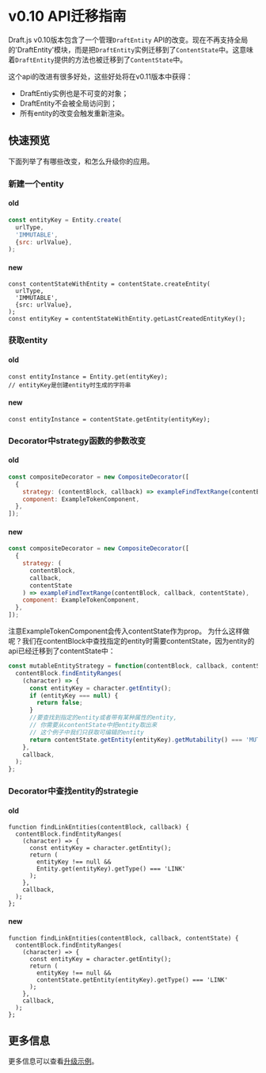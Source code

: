 # v0.10 API迁移指南

Draft.js v0.10版本包含了一个管理`DraftEntity` API的改变。现在不再支持全局的'DraftEntity'模块，而是把`DraftEntity`实例迁移到了`ContentState`中。这意味着`DraftEntity`提供的方法也被迁移到了`ContentState`中。

这个api的改进有很多好处，这些好处将在v0.11版本中获得：

* DraftEntiy实例也是不可变的对象；
* DraftEntity不会被全局访问到；
* 所有entity的改变会触发重新渲染。

## 快速预览

下面列举了有哪些改变，和怎么升级你的应用。

### 新建一个entity

#### old

```javascript
const entityKey = Entity.create(
  urlType,
  'IMMUTABLE',
  {src: urlValue},
);
```

#### new
```javascipt
const contentStateWithEntity = contentState.createEntity(
  urlType,
  'IMMUTABLE',
  {src: urlValue},
);
const entityKey = contentStateWithEntity.getLastCreatedEntityKey();
```

### 获取entity

#### old

```javascipt
const entityInstance = Entity.get(entityKey);
// entityKey是创建entity时生成的字符串
```

#### new

```javascirpt
const entityInstance = contentState.getEntity(entityKey);
```

### Decorator中strategy函数的参数改变

#### old

```javascript
const compositeDecorator = new CompositeDecorator([
  {
    strategy: (contentBlock, callback) => exampleFindTextRange(contentBlock, callback),
    component: ExampleTokenComponent,
  },
]);
```

#### new

```javascript
const compositeDecorator = new CompositeDecorator([
  {
    strategy: (
      contentBlock,
      callback,
      contentState
    ) => exampleFindTextRange(contentBlock, callback, contentState),
    component: ExampleTokenComponent,
  },
]);
```

注意ExampleTokenComponent会传入contentState作为prop。
为什么这样做呢？我们在contentBlock中查找指定的entity时需要contentState，因为entity的api已经迁移到了contentState中：

```javascript
const mutableEntityStrategy = function(contentBlock, callback, contentState) {
  contentBlock.findEntityRanges(
    (character) => {
      const entityKey = character.getEntity();
      if (entityKey === null) {
        return false;
      }
      //要查找到指定的entity或者带有某种属性的entity,
      // 你需要从contentState中把entity取出来
      // 这个例子中我们只获取可编辑的entity 
      return contentState.getEntity(entityKey).getMutability() === 'MUTABLE';
    },
    callback,
  );
};
```

### Decorator中查找entity的strategie

#### old
```javascirpt
function findLinkEntities(contentBlock, callback) {
  contentBlock.findEntityRanges(
    (character) => {
      const entityKey = character.getEntity();
      return (
        entityKey !== null &&
        Entity.get(entityKey).getType() === 'LINK'
      );
    },
    callback,
  );
};
```

#### new

```javascipt
function findLinkEntities(contentBlock, callback, contentState) {
  contentBlock.findEntityRanges(
    (character) => {
      const entityKey = character.getEntity();
      return (
        entityKey !== null &&
        contentState.getEntity(entityKey).getType() === 'LINK'
      );
    },
    callback,
  );
};
```

## 更多信息

更多信息可以查看[升级示例](https://github.com/facebook/draft-js/tree/master/examples/draft-0-10-0)。